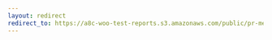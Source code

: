 ```yaml
---
layout: redirect
redirect_to: https://a8c-woo-test-reports.s3.amazonaws.com/public/pr-merge/38817/e2e/index.html
---
```

